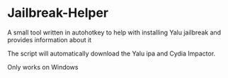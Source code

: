 # Jailbreak-Helper
A small tool written in autohotkey to help with installing Yalu jailbreak and provides information about it

The script will automatically download the Yalu ipa and Cydia Impactor.

Only works on Windows
